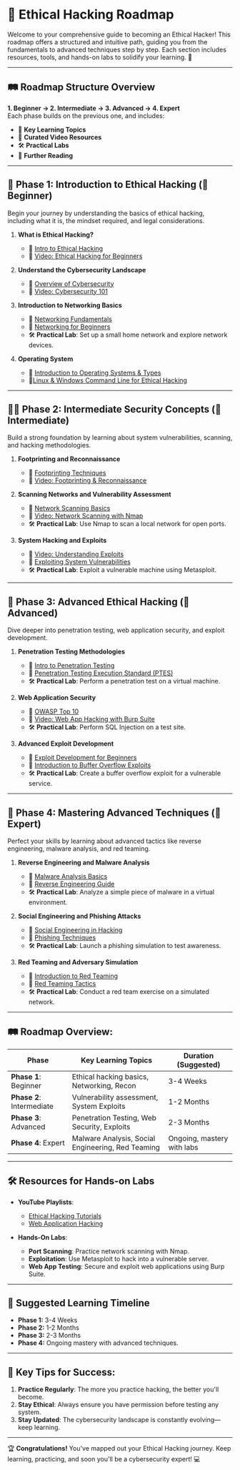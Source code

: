 # 🚀 **Ethical Hacking Roadmap**  
Welcome to your comprehensive guide to becoming an Ethical Hacker! This roadmap offers a structured and intuitive path, guiding you from the fundamentals to advanced techniques step by step. Each section includes resources, tools, and hands-on labs to solidify your learning. 🔐

---

## 🛤️ **Roadmap Structure Overview**

**1. Beginner → 2. Intermediate → 3. Advanced → 4. Expert**  
Each phase builds on the previous one, and includes:
- 🔗 **Key Learning Topics**
- 🎥 **Curated Video Resources**
- 🛠️ **Practical Labs**
- 📖 **Further Reading**

---

## 🎯 **Phase 1: Introduction to Ethical Hacking (🚶 Beginner)**  
Begin your journey by understanding the basics of ethical hacking, including what it is, the mindset required, and legal considerations.

1. **What is Ethical Hacking?**
   - 📖 [Intro to Ethical Hacking](https://www.cybrary.it/course/ethical-hacking/)
   - 🎥 [Video: Ethical Hacking for Beginners](https://www.youtube.com/watch?v=3Kq1MIfTWCE)

2. **Understand the Cybersecurity Landscape**
   - 📖 [Overview of Cybersecurity](https://www.coursera.org/learn/what-is-cybersecurity)
   - 🎥 [Video: Cybersecurity 101](https://www.youtube.com/watch?v=syFm2ep5I8Q)

3. **Introduction to Networking Basics**
   - 📖 [Networking Fundamentals](https://www.comptia.org/content/guides/networking-basics)
   - 🎥 [Networking for Beginners](https://www.youtube.com/watch?v=qiQR5rTSshw)
   - 🛠️ **Practical Lab**: Set up a small home network and explore network devices.
     
4. **Operating System**
   - 📖 [Introduction to Operating Systems & Types](https://www.geeksforgeeks.org/operating-systems/?ref=shm)
   - 🎥[Linux & Windows Command Line for Ethical Hacking](https://www.youtube.com/watch?app=desktop&v=Rltbz1z-hLU)

---

## 🏃‍♂️ **Phase 2: Intermediate Security Concepts (🏃 Intermediate)**  
Build a strong foundation by learning about system vulnerabilities, scanning, and hacking methodologies.

1. **Footprinting and Reconnaissance**
   - 📖 [Footprinting Techniques](https://www.geeksforgeeks.org/footprinting-in-ethical-hacking/)
   - 🎥 [Video: Footprinting & Reconnaissance](https://www.youtube.com/watch?v=s1Zy1IGiD1U)

2. **Scanning Networks and Vulnerability Assessment**
   - 📖 [Network Scanning Basics](https://www.sciencedirect.com/topics/computer-science/network-scanning)
   - 🎥 [Video: Network Scanning with Nmap](https://www.youtube.com/watch?v=27fNadG3FPs)
   - 🛠️ **Practical Lab**: Use Nmap to scan a local network for open ports.

3. **System Hacking and Exploits**
   - 🎥 [Video: Understanding Exploits](https://www.youtube.com/watch?v=FsZJAd2UmCo)
   - 📖 [Exploiting System Vulnerabilities](https://www.hackingtutorials.org/)
   - 🛠️ **Practical Lab**: Exploit a vulnerable machine using Metasploit.

---

## 🚀 **Phase 3: Advanced Ethical Hacking (🚀 Advanced)**  
Dive deeper into penetration testing, web application security, and exploit development.

1. **Penetration Testing Methodologies**
   - 🎥 [Intro to Penetration Testing](https://www.youtube.com/watch?v=qJUbqEd8zjA)
   - 📖 [Penetration Testing Execution Standard (PTES)](http://www.pentest-standard.org/)
   - 🛠️ **Practical Lab**: Perform a penetration test on a virtual machine.

2. **Web Application Security**
   - 📖 [OWASP Top 10](https://owasp.org/www-project-top-ten/)
   - 🎥 [Video: Web App Hacking with Burp Suite](https://www.youtube.com/watch?v=Pr0QlL5etSo)
   - 🛠️ **Practical Lab**: Perform SQL Injection on a test site.

3. **Advanced Exploit Development**
   - 🎥 [Exploit Development for Beginners](https://www.youtube.com/watch?v=UAvIjT3bB1E)
   - 📖 [Introduction to Buffer Overflow Exploits](https://www.hackingtutorials.org/)
   - 🛠️ **Practical Lab**: Create a buffer overflow exploit for a vulnerable service.

---

## 🏅 **Phase 4: Mastering Advanced Techniques (🏅 Expert)**  
Perfect your skills by learning about advanced tactics like reverse engineering, malware analysis, and red teaming.

1. **Reverse Engineering and Malware Analysis**
   - 🎥 [Malware Analysis Basics](https://www.youtube.com/watch?v=dsyS_CwqGfg)
   - 📖 [Reverse Engineering Guide](https://malwareunicorn.org/)
   - 🛠️ **Practical Lab**: Analyze a simple piece of malware in a virtual environment.

2. **Social Engineering and Phishing Attacks**
   - 🎥 [Social Engineering in Hacking](https://www.youtube.com/watch?v=HMpAyM6Qynw)
   - 📖 [Phishing Techniques](https://www.phishingbox.com/phishing-resources/phishing-techniques)
   - 🛠️ **Practical Lab**: Launch a phishing simulation to test awareness.

3. **Red Teaming and Adversary Simulation**
   - 🎥 [Introduction to Red Teaming](https://www.youtube.com/watch?v=fj88KR3L9NE)
   - 📖 [Red Teaming Tactics](https://www.sans.org/red-team/)
   - 🛠️ **Practical Lab**: Conduct a red team exercise on a simulated network.

---

## 🛤️ **Roadmap Overview:**

| **Phase**             | **Key Learning Topics**                           | **Duration (Suggested)**  |
|-----------------------|---------------------------------------------------|---------------------------|
| **Phase 1**: Beginner | Ethical hacking basics, Networking, Recon         | 3-4 Weeks                 |
| **Phase 2**: Intermediate | Vulnerability assessment, System Exploits    | 1-2 Months                |
| **Phase 3**: Advanced  | Penetration Testing, Web Security, Exploits      | 2-3 Months                |
| **Phase 4**: Expert    | Malware Analysis, Social Engineering, Red Teaming| Ongoing, mastery with labs|

---

## 🛠️ **Resources for Hands-on Labs**  
- **YouTube Playlists**:
  - [Ethical Hacking Tutorials](https://www.youtube.com/playlist?list=PLBf0hzazHTGMXvFfgpSFNRblWQdUyzNwh)
  - [Web Application Hacking](https://www.youtube.com/watch?v=Q8RXN1-TuQk)

- **Hands-On Labs**:
  - **Port Scanning**: Practice network scanning with Nmap.
  - **Exploitation**: Use Metasploit to hack into a vulnerable server.
  - **Web App Testing**: Secure and exploit web applications using Burp Suite.

---

## 📅 **Suggested Learning Timeline**  
- **Phase 1:** 3-4 Weeks  
- **Phase 2:** 1-2 Months  
- **Phase 3:** 2-3 Months  
- **Phase 4:** Ongoing mastery with advanced techniques.

---

## 🎯 **Key Tips for Success:**

1. **Practice Regularly**: The more you practice hacking, the better you'll become.
2. **Stay Ethical**: Always ensure you have permission before testing any system.
3. **Stay Updated**: The cybersecurity landscape is constantly evolving—keep learning.

---

🏆 **Congratulations!** You've mapped out your Ethical Hacking journey. Keep learning, practicing, and soon you'll be a cybersecurity expert! 💻

